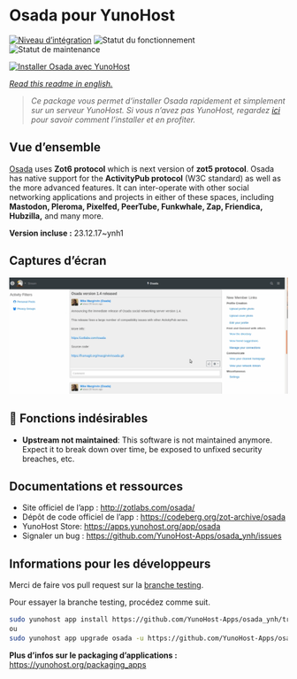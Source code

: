 <!--
N.B.: This README was automatically generated by https://github.com/YunoHost/apps/tree/master/tools/readme_generator
It shall NOT be edited by hand.
-->

# Osada pour YunoHost

[![Niveau d’intégration](https://dash.yunohost.org/integration/osada.svg)](https://dash.yunohost.org/appci/app/osada) ![Statut du fonctionnement](https://ci-apps.yunohost.org/ci/badges/osada.status.svg) ![Statut de maintenance](https://ci-apps.yunohost.org/ci/badges/osada.maintain.svg)

[![Installer Osada avec YunoHost](https://install-app.yunohost.org/install-with-yunohost.svg)](https://install-app.yunohost.org/?app=osada)

*[Read this readme in english.](./README.md)*

> *Ce package vous permet d’installer Osada rapidement et simplement sur un serveur YunoHost.
Si vous n’avez pas YunoHost, regardez [ici](https://yunohost.org/#/install) pour savoir comment l’installer et en profiter.*

## Vue d’ensemble

[Osada](http://zotlabs.com/osada/) uses **Zot6 protocol** which is next version of **zot5 protocol**. Osada has native support for the **ActivityPub protocol** (W3C standard) as well as the more advanced features. It can inter-operate with other social networking applications and projects in either of these spaces, including **Mastodon, Pleroma, Pixelfed, PeerTube, Funkwhale, Zap, Friendica, Hubzilla,** and many more.


**Version incluse :** 23.12.17~ynh1

## Captures d’écran

![Capture d’écran de Osada](./doc/screenshots/comment_on_posts.gif)

## :red_circle: Fonctions indésirables

- **Upstream not maintained**: This software is not maintained anymore. Expect it to break down over time, be exposed to unfixed security breaches, etc.

## Documentations et ressources

* Site officiel de l’app : <http://zotlabs.com/osada/>
* Dépôt de code officiel de l’app : <https://codeberg.org/zot-archive/osada>
* YunoHost Store: <https://apps.yunohost.org/app/osada>
* Signaler un bug : <https://github.com/YunoHost-Apps/osada_ynh/issues>

## Informations pour les développeurs

Merci de faire vos pull request sur la [branche testing](https://github.com/YunoHost-Apps/osada_ynh/tree/testing).

Pour essayer la branche testing, procédez comme suit.

``` bash
sudo yunohost app install https://github.com/YunoHost-Apps/osada_ynh/tree/testing --debug
ou
sudo yunohost app upgrade osada -u https://github.com/YunoHost-Apps/osada_ynh/tree/testing --debug
```

**Plus d’infos sur le packaging d’applications :** <https://yunohost.org/packaging_apps>